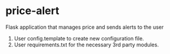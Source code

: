 # price-alert
Flask application that manages price and sends alerts to the user

1. User config.template to create new configuration file.
2. User requirements.txt for the necessary 3rd party modules.
